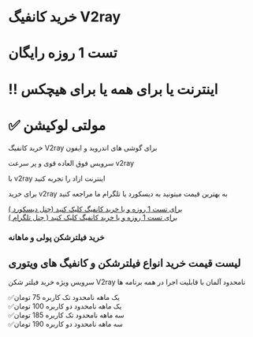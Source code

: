 <!DOCTYPE html>
<html>
<head>
    <meta charset="UTF-8">
    <meta name="viewport" content="width=device-width, initial-scale=1.0">
    <meta name="description" content="خرید کانفیگ V2ray پرسرعت برای اندروید و آیفون با بهترین قیمت. سرویس‌های مطمئن و قوی برای اینترنت آزاد.">
    <meta name="keywords" content="خرید کانفیگ V2ray, خرید وی تو ری, فیلترشکن پرسرعت, خرید VPN, خرید وی پی ان">
    <meta name="author" content="v2ray nx">
    <title>خرید کانفیگ V2ray</title>
</head>

<body>
    <link rel="stylesheet" href="2.css">
    <h1>خرید کانفیگ V2ray </h1>
    <h1> تست 1 روزه رایگان </h1>
    <h1>!! اینترنت یا برای همه یا برای هیچکس </h1>
    <h1>✅ مولتی لوکیشن </h1>
    <p> خرید کانفیگ V2ray برای گوشی های اندروید و ایفون  </p>
    <P> سرویس فوق العاده قوی و پر سرعت v2ray </P>
    <p>با v2ray اینترنت ازاد را تجربه کنید </p>
    <p>برای خرید v2ray به بهترین قیمت میتونید به دیسکورد یا تلگرام ما مراجعه کنید </p>
    <a href="https://discord.gg/hxYCuXfjNX" target="_new">برای تست 1 روزه و یا خرید کانفیگ کلیک کنید (چنل دیسکورد ) </a>    
    <br>
<a href="https://t.me/nxv2rayshop" target="_new">برای تست 1 روزه و یا خرید کانفیگ کلیک کنید ( چنل تلگرام )</a>
    <h3>خرید فیلترشکن پولی و ماهانه</h3>
    <h2>لیست قیمت خرید انواع فیلترشکن و کانفیگ های ویتوری</h2>
    <p>سرویس ویژه خرید فیلتر شکن V2ray نامحدود آلمان با قابلیت اجرا در همه برنامه ها </p>
    <p>✅یک ماهه نامحدود تک کاربره 75 تومان
<br>
        ✅یک ماهه نامحدود دو کاربره 100 تومان
        <br>
        ✅سه ماهه نامحدود تک کاربره 185 تومان
        <br>
        ✅سه ماهه نامحدود دو کاربره 190 تومان</p>
<br>

























</body>
</html>
